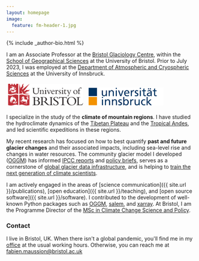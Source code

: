 ```yaml
---
layout: homepage
image:
  feature: fm-header-1.jpg
---
```


<footer role="contentinfo">
  <div class="article-author-bottom">
    {% include _author-bio.html %}
  </div>
</footer>

I am an Associate Professor at the [Bristol Glaciology Centre](http://www.bristol.ac.uk/geography/research/bgc), within the [School of Geographical Sciences](http://www.bristol.ac.uk/geography) at the University of Bristol. Prior to July 2023, I was employed at the [Department of Atmospheric and Cryospheric Sciences](http://acinn.uibk.ac.at) at the University of Innsbruck.

<a href="http://www.bristol.ac.uk"><img src="images/uob_logo.png" alt="UoB Logo" style="width:200px;margin: 5px 5px 5px 5px;"></a>
<a href="https://www.uibk.ac.at/en/"><img src="images/uibk_logo.png" alt="ACINN Logo" style="width:200px;margin: 5px 5px 5px 5px;"></a>

I specialize in the study of the **climate of mountain regions**.
I have studied the hydroclimate dynamics of the [Tibetan Plateau](https://doi.org/10.1175/JCLI-D-13-00282.1) and the [Tropical Andes](https://agroclim-huaraz.info), and led scientific expeditions in these regions.

My recent research has focused on how to best quantify **past and future glacier changes** and their associated impacts, including sea-level rise and changes in water resources. The community glacier model I developed ([OGGM](http://oggm.org)) has informed [IPCC reports](https://www.ipcc.ch/report/ar6/wg1/) and [policy briefs](https://iccinet.org/statecryo23), serves as a cornerstone of [global glacier data infrastructure](https://docs.oggm.org/en/stable/shop.html), and is helping to [train the next generation of climate scientists](https://edu.oggm.org).

I am actively engaged in the areas of [science communication]({{ site.url }}/publications), [open education]({{ site.url }}/teaching), and [open source software]({{ site.url }}/software). I contributed to the development of well-known Python packages such as [OGGM](http://oggm.org), [salem](https://salem.readthedocs.io), and [xarray](https://xarray.dev). At Bristol, I am the Programme Director of the [MSc in Climate Change Science and Policy](https://www.bristol.ac.uk/study/postgraduate/taught/msc-climate-change-science-and-policy).

### Contact

<p>
I live in Bristol, UK. When there isn't a global pandemic, you'll find me in my <a href="https://www.bristol.ac.uk/people/person/Fabien-Maussion-1af08aa4-9b2a-4a83-bba7-95c10b97ee1e/">office</a> at the usual
working hours.  Otherwise, you can reach me at <u><span id="obf"><script>document.getElementById("obf").innerHTML="<n uers=\"znvygb:snovra.znhffvba@oevfgby.np.hx?fhowrpg=Pbagnpg\" gnetrg=\"_oynax\">snovra.znhffvba@oevfgby.np.hx</n>".replace(/[a-zA-Z]/g,function(c){return String.fromCharCode((c<="Z"?90:122)>=(c=c.charCodeAt(0)+13)?c:c-26);});document.body.appendChild(eo);</script>
<noscript><span style="unicode-bidi:bidi-override;direction:rtl;">ku.ca.lotsirb@noissuam.neibaf</span></noscript></span></u></p>
